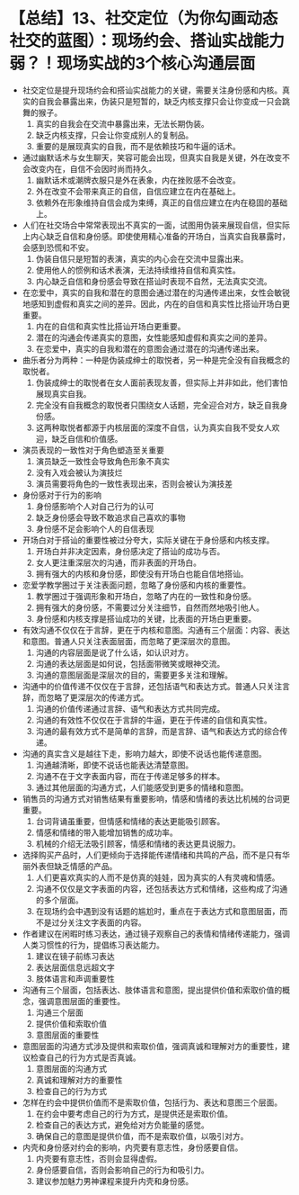 # 【总结】13、社交定位（为你勾画动态社交的蓝图）：现场约会、搭讪实战能力弱？！现场实战的3个核心沟通层面

-   社交定位是提升现场约会和搭讪实战能力的关键，需要关注身份感和内核。真实的自我会暴露出来，伪装只是短暂的，缺乏内核支撑只会让你变成一只会跳舞的猴子。
    1.  真实的自我会在交流中暴露出来，无法长期伪装。
    2.  缺乏内核支撑，只会让你变成别人的复制品。
    3.  重要的是展现真实的自我，而不是依赖技巧和牛逼的话术。
-   通过幽默话术与女生聊天，笑容可能会出现，但真实自我是关键，外在改变不会改变内在，自信不会因时尚而持久。
    1.  幽默话术或潮牌衣服只是外在表象，内在挫败感不会改变。
    2.  外在改变不会带来真正的自信，自信应建立在内在基础上。
    3.  依赖外在形象维持自信会成为束缚，真正的自信应建立在内在稳固的基础上。
-   人们在社交场合中常常表现出不真实的一面，试图用伪装来展现自信，但实际上内心缺乏自信和身份感。即使使用精心准备的开场白，当真实自我暴露时，会感到恐慌和不安。
    1.  伪装自信只是短暂的表演，真实的内心会在交流中显露出来。
    2.  使用他人的惯例和话术表演，无法持续维持自信和真实性。
    3.  内心缺乏自信和身份感会导致在搭讪时表现不自然，无法真实交流。
-   在恋爱中，真实的自我和潜在的意图会通过潜在的沟通传递出来，女性会敏锐地感知到虚假和真实之间的差异。因此，内在的自信和真实性比搭讪开场白更重要。
    1.  内在的自信和真实性比搭讪开场白更重要。
    2.  潜在的沟通会传递真实的意图，女性能感知虚假和真实之间的差异。
    3.  在恋爱中，真实的自我和潜在的意图会通过潜在的沟通传递出来。
-   曲乐者分为两种：一种是伪装成绅士的取悦者，另一种是完全没有自我概念的取悦者。
    1.  伪装成绅士的取悦者在女人面前表现友善，但实际上并非如此，他们害怕展现真实自我。
    2.  完全没有自我概念的取悦者只围绕女人话题，完全迎合对方，缺乏自我身份感。
    3.  这两种取悦者都源于内核层面的深度不自信，认为真实自我不受女人欢迎，缺乏自信和价值感。
-   演员表现的一致性对于角色塑造至关重要
    1.  演员缺乏一致性会导致角色形象不真实
    2.  没有入戏会被认为演技烂
    3.  演员需要将角色的一致性表现出来，否则会被认为演技差
-   身份感对于行为的影响
    1.  身份感影响个人对自己行为的认可
    2.  缺乏身份感会导致不敢追求自己喜欢的事物
    3.  身份感不足会影响个人的自信表现
-   开场白对于搭讪的重要性被过分夸大，实际关键在于身份感和内核支撑。
    1.  开场白并非决定因素，身份感决定了搭讪的成功与否。
    2.  女人更注重深层次的沟通，而非表面的开场白。
    3.  拥有强大的内核和身份感，即使没有开场白也能自信地搭讪。
-   恋爱学教学圈过于关注表面问题，忽略了身份感和内核的重要性。
    1.  教学圈过于强调形象和开场白，忽略了内在的一致性和身份感。
    2.  拥有强大的身份感，不需要过分关注细节，自然而然地吸引他人。
    3.  身份感和内核支撑是搭讪成功的关键，比表面的开场白更重要。
-   有效沟通不仅仅在于言辞，更在于内核和意图。沟通有三个层面：内容、表达和意图。普通人只关注表面层面，而忽略了更深层次的意图。
    1.  沟通的内容层面是说了什么话，如认识对方。
    2.  沟通的表达层面是如何说，包括面带微笑或眼神交流。
    3.  沟通的意图层面是深层次的目的，需要更多关注和理解。
-   沟通中的价值传递不仅仅在于言辞，还包括语气和表达方式。普通人只关注言辞，而忽略了更深层次的传递方式。
    1.  沟通的价值传递通过言辞、语气和表达方式共同完成。
    2.  沟通的有效性不仅仅在于言辞的牛逼，更在于传递的自信和真实性。
    3.  沟通的最有效方式不是简单的言辞，而是言辞、语气和表达方式的综合传递。
-   沟通的真实含义是越往下走，影响力越大，即使不说话也能传递意图。
    1.  沟通越清晰，即使不说话也能表达清楚意图。
    2.  沟通不在于文字表面内容，而在于传递足够多的样本。
    3.  通过其他层面的沟通方式，人们能感受到更多的情绪和意图。
-   销售员的沟通方式对销售结果有重要影响，情感和情绪的表达比机械的台词更重要。
    1.  台词背诵虽重要，但情感和情绪的表达更能吸引顾客。
    2.  情感和情绪的带入能增加销售的成功率。
    3.  机械的介绍无法吸引顾客，情感和情绪的表达更具说服力。
-   选择购买产品时，人们更倾向于选择能传递情绪和共鸣的产品，而不是只有华丽外表但缺乏情感的产品。
    1.  人们更喜欢真实的人而不是仿真的娃娃，因为真实的人有灵魂和情感。
    2.  沟通不仅仅是文字表面的内容，还包括表达方式和情绪，这些构成了沟通的多个层面。
    3.  在现场约会中遇到没有话题的尴尬时，重点在于表达方式和意图层面，而不是过分关注文字表面的内容。
-   作者建议在闲暇时练习表达，通过镜子观察自己的表情和情绪传递能力，强调人类习惯性的行为，提倡练习表达能力。
    1.  建议在镜子前练习表达
    2.  表达层面信息远超文字
    3.  肢体语言和声调重要性
-   沟通有三个层面，包括表达、肢体语言和意图，提出提供价值和索取价值的概念，强调意图层面的重要性。
    1.  沟通三个层面
    2.  提供价值和索取价值
    3.  意图层面的重要性
-   意图层面的沟通方式涉及提供和索取价值，强调真诚和理解对方的重要性，建议检查自己的行为方式是否真诚。
    1.  意图层面的沟通方式
    2.  真诚和理解对方的重要性
    3.  检查自己的行为方式
-   怎样在约会中提供价值而不是索取价值，包括行为、表达和意图三个层面。
    1.  在约会中要考虑自己的行为方式，是提供还是索取价值。
    2.  检查自己的表达方式，避免给对方负能量的感觉。
    3.  确保自己的意图是提供价值，而不是索取价值，以吸引对方。
-   内壳和身份感对约会的影响，内壳要有意志性，身份感要自信。
    1.  内壳要有意志性，否则会显得虚假。
    2.  身份感要自信，否则会影响自己的行为和吸引力。
    3.  建议参加魅力男神课程来提升内壳和身份感。